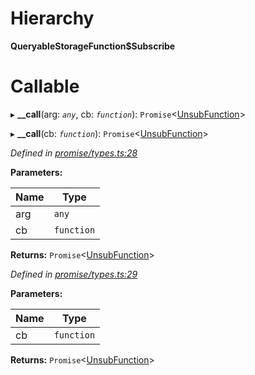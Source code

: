 

# Hierarchy

**QueryableStorageFunction$Subscribe**

# Callable
▸ **__call**(arg: *`any`*, cb: *`function`*): `Promise`<[UnsubFunction](../modules/_promise_types_.md#unsubfunction)>

▸ **__call**(cb: *`function`*): `Promise`<[UnsubFunction](../modules/_promise_types_.md#unsubfunction)>

*Defined in [promise/types.ts:28](https://github.com/polkadot-js/api/blob/54eada5/packages/api/src/promise/types.ts#L28)*

**Parameters:**

| Name | Type |
| ------ | ------ |
| arg | `any` |
| cb | `function` |

**Returns:** `Promise`<[UnsubFunction](../modules/_promise_types_.md#unsubfunction)>

*Defined in [promise/types.ts:29](https://github.com/polkadot-js/api/blob/54eada5/packages/api/src/promise/types.ts#L29)*

**Parameters:**

| Name | Type |
| ------ | ------ |
| cb | `function` |

**Returns:** `Promise`<[UnsubFunction](../modules/_promise_types_.md#unsubfunction)>

